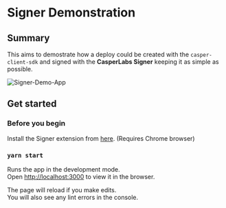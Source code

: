 # Signer Demonstration

## Summary

This aims to demostrate how a deploy could be created with the `casper-client-sdk` and signed with the **CasperLabs Signer** keeping it as simple as possible.

![Signer-Demo-App](https://user-images.githubusercontent.com/69711689/114162806-5b51f380-9921-11eb-93f2-9713dc53ad7c.png)

## Get started

### Before you begin
Install the Signer extension from [here](https://chrome.google.com/webstore/detail/casperlabs-signer/djhndpllfiibmcdbnmaaahkhchcoijce). (Requires Chrome browser)
### `yarn start`

Runs the app in the development mode.\
Open [http://localhost:3000](http://localhost:3000) to view it in the browser.

The page will reload if you make edits.\
You will also see any lint errors in the console.

